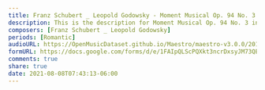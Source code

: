 ```yaml
---
title: Franz Schubert _ Leopold Godowsky - Moment Musical Op. 94 No. 3 in F-sharp Minor (1)
description: This is the description for Moment Musical Op. 94 No. 3 in F-sharp Minor by Franz Schubert _ Leopold Godowsky
composers: [Franz Schubert _ Leopold Godowsky]
periods: [Romantic]
audioURL: https://OpenMusicDataset.github.io/Maestro/maestro-v3.0.0/2015/MIDI-Unprocessed_R1_D2-21-22_mid--AUDIO-from_mp3_21_R1_2015_wav--4.midi
formURL: https://docs.google.com/forms/d/e/1FAIpQLScPQXkt3ncrDxsyJM73QEhJw4dRA8AxAXw4COPMJdYpoD0XhQ/viewform
comments: true
share: true
date: 2021-08-08T07:43:13-06:00
---
```

